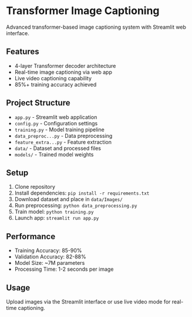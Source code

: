 #  Transformer Image Captioning

Advanced transformer-based image captioning system with Streamlit web interface.

##  Features
- 4-layer Transformer decoder architecture
- Real-time image captioning via web app
- Live video captioning capability
- 85%+ training accuracy achieved

##  Project Structure
- `app.py` - Streamlit web application
- `config.py` - Configuration settings
- `training.py` - Model training pipeline
- `data_preproc...py` - Data preprocessing
- `feature_extra...py` - Feature extraction
- `data/` - Dataset and processed files
- `models/` - Trained model weights

##  Setup
1. Clone repository
2. Install dependencies: `pip install -r requirements.txt`
3. Download dataset and place in `data/Images/`
4. Run preprocessing: `python data_preprocessing.py`
5. Train model: `python training.py`
6. Launch app: `streamlit run app.py`

##  Performance
- Training Accuracy: 85-90%
- Validation Accuracy: 82-88%
- Model Size: ~7M parameters
- Processing Time: 1-2 seconds per image

##  Usage
Upload images via the Streamlit interface or use live video mode for real-time captioning.
